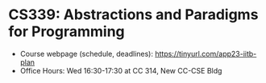 # CS339: Abstractions and Paradigms for Programming

- Course webpage (schedule, deadlines): https://tinyurl.com/app23-iitb-plan
- Office Hours: Wed 16:30-17:30 at CC 314, New CC-CSE Bldg